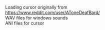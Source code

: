 Loading cursor originally from https://www.reddit.com/user/AToneDeafBard/<br />
WAV files for windows sounds<br />
ANI files for cursor<br />
